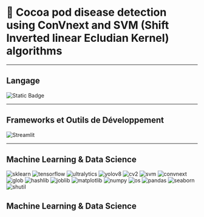 # 🚀 Cocoa pod disease detection using ConVnext and SVM (Shift Inverted linear Ecludian Kernel) algorithms

---

## Langage

![Static Badge](https://img.shields.io/badge/python%20-3.12.4%20-blue)

---

## Frameworks et Outils de Développement

![Streamlit](https://img.shields.io/badge/Streamlit-1.38.0-orange)

---

## Machine Learning & Data Science

![sklearn](https://img.shields.io/badge/sklearn-1.5.2-orange)
![tensorflow](https://img.shields.io/badge/tensorflow-2.18.0-red)
![ultralytics](https://img.shields.io/badge/ultralytics-8.3.82-purple)
![yolov8](https://img.shields.io/badge/yolov8-0.0.2-yellow)
![cv2](https://img.shields.io/badge/cv2-4.11.0-green)
![svm](https://img.shields.io/badge/support_vector_machine-classification-lightgrey)
![convnext](https://img.shields.io/badge/ConvNext-classification-lightgrey)
![glob](https://img.shields.io/badge/glob-0.7-lightgrey) <!-- Version approximative -->
![hashlib](https://img.shields.io/badge/hashlib-2.0.18-lightgrey) <!-- Dernière version via PyPI -->
![joblib](https://img.shields.io/badge/joblib-1.4.2-blue)
![matplotlib](https://img.shields.io/badge/matplotlib-3.9.2-blue)
![numpy](https://img.shields.io/badge/numpy-1.26.4-green)
![os](https://img.shields.io/badge/os-Standard%20Library-lightgrey) <!-- Standard Library, pas de version spécifique -->
![pandas](https://img.shields.io/badge/pandas-2.2.3-orange)
![seaborn](https://img.shields.io/badge/seaborn-0.13.2-blue)
![shutil](https://img.shields.io/badge/shutil-Standard%20Library-lightgrey) <!-- Standard Library, pas de version spécifique -->

## Machine Learning & Data Science
